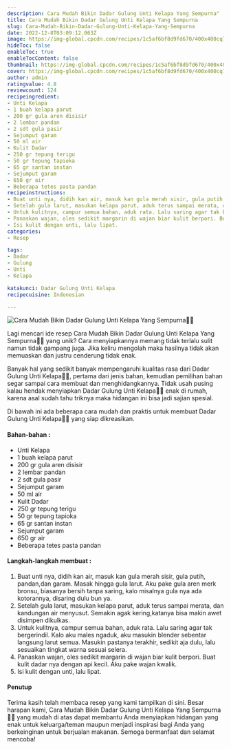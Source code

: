 ```yaml
---
description: Cara Mudah Bikin Dadar Gulung Unti Kelapa Yang Sempurna"
title: Cara Mudah Bikin Dadar Gulung Unti Kelapa Yang Sempurna
slug: Cara-Mudah-Bikin-Dadar-Gulung-Unti-Kelapa-Yang-Sempurna
date: 2022-12-8T03:09:12.063Z
image: https://img-global.cpcdn.com/recipes/1c5af6bf8d9fd670/400x400cq70/photo.jpg
hideToc: false
enableToc: true
enableTocContent: false
thumbnail: https://img-global.cpcdn.com/recipes/1c5af6bf8d9fd670/400x400cq70/photo.jpg
cover: https://img-global.cpcdn.com/recipes/1c5af6bf8d9fd670/400x400cq70/photo.jpg
author: admin
ratingvalue: 4.8
reviewcount: 124
recipeingredient:
- Unti Kelapa
- 1 buah kelapa parut
- 200 gr gula aren disisir
- 2 lembar pandan
- 2 sdt gula pasir
- Sejumput garam
- 50 ml air
- Kulit Dadar
- 250 gr tepung terigu
- 50 gr tepung tapioka
- 65 gr santan instan
- Sejumput garam
- 650 gr air
- Beberapa tetes pasta pandan
recipeinstructions:
- Buat unti nya, didih kan air, masuk kan gula merah sisir, gula putih, pandan,dan garam. Masak hingga gula larut. Aku pake gula aren merk bronsu, biasanya bersih tanpa saring, kalo misalnya gula nya ada kotorannya, disaring dulu bun ya.
- Setelah gula larut, masukan kelapa parut, aduk terus sampai merata, dan kandungan air menyusut. Semakin agak kering,katanya bisa makin awet disimpen dikulkas.
- Untuk kulitnya, campur semua bahan, aduk rata. Lalu saring agar tak bergerindil. Kalo aku males ngaduk, aku masukin blender sebentar langsung larut semua. Masukin pastanya terakhir, sedikit aja dulu, lalu sesuaikan tingkat warna sesuai selera.
- Panaskan wajan, oles sedikit margarin di wajan biar kulit berpori. Buat kulit dadar nya dengan api kecil. Aku pake wajan kwalik.
- Isi kulit dengan unti, lalu lipat.
categories:
- Resep

tags:
- Dadar
- Gulung
- Unti
- Kelapa

katakunci: Dadar Gulung Unti Kelapa
recipecuisine: Indonesian

---
```


![Cara Mudah Bikin Dadar Gulung Unti Kelapa Yang Sempurna👩‍🍳](https://img-global.cpcdn.com/recipes/1c5af6bf8d9fd670/400x400cq70/photo.jpg)

Lagi mencari ide resep Cara Mudah Bikin Dadar Gulung Unti Kelapa Yang Sempurna👩‍🍳 yang unik? Cara menyiapkannya memang tidak terlalu sulit namun tidak gampang juga. Jika keliru mengolah maka hasilnya tidak akan memuaskan dan justru cenderung tidak enak.

Banyak hal yang sedikit banyak mempengaruhi kualitas rasa dari Dadar Gulung Unti Kelapa👩‍🍳, pertama dari jenis bahan, kemudian pemilihan bahan segar sampai cara membuat dan menghidangkannya. Tidak usah pusing kalau hendak menyiapkan Dadar Gulung Unti Kelapa👩‍🍳 enak di rumah, karena asal sudah tahu triknya maka hidangan ini bisa jadi sajian spesial.

Di bawah ini ada beberapa cara mudah dan praktis untuk membuat Dadar Gulung Unti Kelapa👩‍🍳 yang siap dikreasikan.

<!--inarticleads1-->

#### Bahan-bahan :

- Unti Kelapa
- 1 buah kelapa parut
- 200 gr gula aren disisir
- 2 lembar pandan
- 2 sdt gula pasir
- Sejumput garam
- 50 ml air
- Kulit Dadar
- 250 gr tepung terigu
- 50 gr tepung tapioka
- 65 gr santan instan
- Sejumput garam
- 650 gr air
- Beberapa tetes pasta pandan

<!--inarticleads2-->

#### Langkah-langkah membuat :

1. Buat unti nya, didih kan air, masuk kan gula merah sisir, gula putih, pandan,dan garam. Masak hingga gula larut. Aku pake gula aren merk bronsu, biasanya bersih tanpa saring, kalo misalnya gula nya ada kotorannya, disaring dulu bun ya.
1. Setelah gula larut, masukan kelapa parut, aduk terus sampai merata, dan kandungan air menyusut. Semakin agak kering,katanya bisa makin awet disimpen dikulkas.
1. Untuk kulitnya, campur semua bahan, aduk rata. Lalu saring agar tak bergerindil. Kalo aku males ngaduk, aku masukin blender sebentar langsung larut semua. Masukin pastanya terakhir, sedikit aja dulu, lalu sesuaikan tingkat warna sesuai selera.
1. Panaskan wajan, oles sedikit margarin di wajan biar kulit berpori. Buat kulit dadar nya dengan api kecil. Aku pake wajan kwalik.
1. Isi kulit dengan unti, lalu lipat.

#### Penutup

Terima kasih telah membaca resep yang kami tampilkan di sini. Besar harapan kami, Cara Mudah Bikin Dadar Gulung Unti Kelapa Yang Sempurna👩‍🍳 yang mudah di atas dapat membantu Anda menyiapkan hidangan yang enak untuk keluarga/teman maupun menjadi inspirasi bagi Anda yang berkeinginan untuk berjualan makanan. Semoga bermanfaat dan selamat mencoba!
